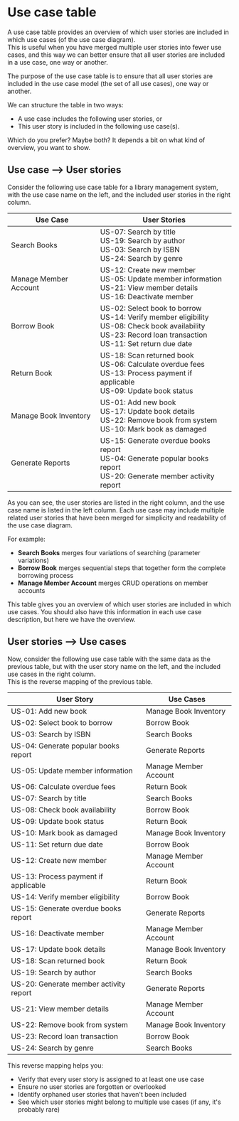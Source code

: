 # Use case table

A use case table provides an overview of which user stories are included in which use cases (of the use case diagram).\
This is useful when you have merged multiple user stories into fewer use cases, and this way we can better ensure that all user stories are included in a use case, one way or another.

The purpose of the use case table is to ensure that all user stories are included in the use case model (the set of all use cases), one way or another.

We can structure the table in two ways:
- A use case includes the following user stories, or
- This user story is included in the following use case(s).

Which do you prefer? Maybe both? It depends a bit on what kind of overview, you want to show.


## Use case --> User stories

Consider the following use case table for a library management system, with the use case name on the left, and the included user stories in the right column.

| Use Case | User Stories |
|----------|-------------|
| Search Books | US-07: Search by title<br>US-19: Search by author<br>US-03: Search by ISBN<br>US-24: Search by genre |
| Manage Member Account | US-12: Create new member<br>US-05: Update member information<br>US-21: View member details<br>US-16: Deactivate member |
| Borrow Book | US-02: Select book to borrow<br>US-14: Verify member eligibility<br>US-08: Check book availability<br>US-23: Record loan transaction<br>US-11: Set return due date |
| Return Book | US-18: Scan returned book<br>US-06: Calculate overdue fees<br>US-13: Process payment if applicable<br>US-09: Update book status |
| Manage Book Inventory | US-01: Add new book<br>US-17: Update book details<br>US-22: Remove book from system<br>US-10: Mark book as damaged |
| Generate Reports | US-15: Generate overdue books report<br>US-04: Generate popular books report<br>US-20: Generate member activity report |

As you can see, the user stories are listed in the right column, and the use case name is listed in the left column. Each use case may include multiple related user stories that have been merged for simplicity and readability of the use case diagram.

For example:
- **Search Books** merges four variations of searching (parameter variations)
- **Borrow Book** merges sequential steps that together form the complete borrowing process
- **Manage Member Account** merges CRUD operations on member accounts

This table gives you an overview of which user stories are included in which use cases. You should also have this information in each use case description, but here we have the overview.

## User stories --> Use cases

Now, consider the following use case table with the same data as the previous table, but with the user story name on the left, and the included use cases in the right column.\
This is the reverse mapping of the previous table.

| User Story | Use Cases |
|----------|-------------|
| US-01: Add new book | Manage Book Inventory |
| US-02: Select book to borrow | Borrow Book |
| US-03: Search by ISBN | Search Books |
| US-04: Generate popular books report | Generate Reports |
| US-05: Update member information | Manage Member Account |
| US-06: Calculate overdue fees | Return Book |
| US-07: Search by title | Search Books |
| US-08: Check book availability | Borrow Book |
| US-09: Update book status | Return Book |
| US-10: Mark book as damaged | Manage Book Inventory |
| US-11: Set return due date | Borrow Book |
| US-12: Create new member | Manage Member Account |
| US-13: Process payment if applicable | Return Book |
| US-14: Verify member eligibility | Borrow Book |
| US-15: Generate overdue books report | Generate Reports |
| US-16: Deactivate member | Manage Member Account |
| US-17: Update book details | Manage Book Inventory |
| US-18: Scan returned book | Return Book |
| US-19: Search by author | Search Books |
| US-20: Generate member activity report | Generate Reports |
| US-21: View member details | Manage Member Account |
| US-22: Remove book from system | Manage Book Inventory |
| US-23: Record loan transaction | Borrow Book |
| US-24: Search by genre | Search Books |

This reverse mapping helps you:
- Verify that every user story is assigned to at least one use case
- Ensure no user stories are forgotten or overlooked
- Identify orphaned user stories that haven't been included
- See which user stories might belong to multiple use cases (if any, it's probably rare)
